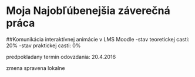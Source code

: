 ﻿# Moja Najobľúbenejšia záverečná práca
##Komunikácia interaktívnej animácie v LMS Moodle
-stav teoretickej casti: 20%
-stav praktickej casti: 0%

predpokladany termin odovzdania: 20.4.2016

zmena spravena lokalne